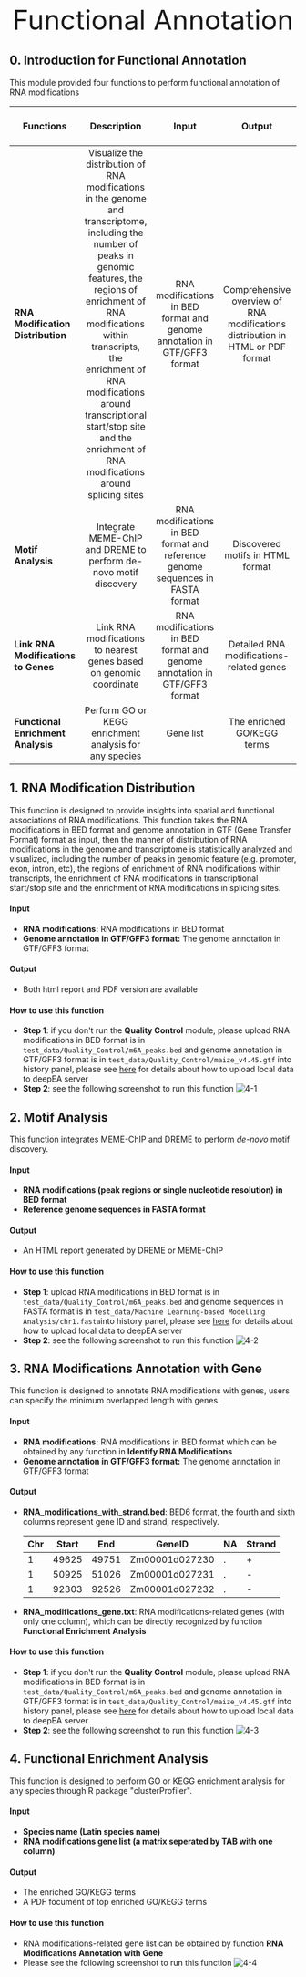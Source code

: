 <div align='center' ><font size='70'>Functional Annotation</font></div>

## 0. Introduction for Functional Annotation

This module provided four functions to perform functional annotation of RNA modifications

| **Functions**                       |                       **Description**                        |                          **Input**                           |                          **Output**                          | Time  (test data) |                        **Reference**                         |
| ----------------------------------- | :----------------------------------------------------------: | :----------------------------------------------------------: | :----------------------------------------------------------: | ----------------- | :----------------------------------------------------------: |
| **RNA Modification Distribution**   | Visualize the distribution of RNA modifications in the genome and transcriptome, including the number of peaks in genomic features, the regions of enrichment of RNA modifications within transcripts, the enrichment of RNA modifications around transcriptional start/stop site and the enrichment of RNA modifications around splicing sites | RNA modifications in BED format and genome annotation in GTF/GFF3 format | Comprehensive overview of RNA modifications distribution in HTML or PDF format | ～1 min           |                       In-house scripts                       |
| **Motif Analysis**                  | Integrate MEME-ChIP and DREME to perform de-novo motif discovery | RNA modifications in BED format and reference genome sequences in FASTA format |               Discovered motifs in HTML format               | ~4s               | <a href="https://academic.oup.com/bioinformatics/article/27/12/1653/257754" target="_blank">Timothy <I>et al</I>., 2011, Bioinformatics</a>,<a href="https://academic.oup.com/bioinformatics/article/27/12/1696/255896" target="_blank">Philip <I>et al</I>., 2011, Bioinformatics</a>,<a href="https://doi.org/10.1016/j.molcel.2010.05.004" target="_blank">Heinz <I>et al</I>., 2010, Molecular Cell</a> |
| **Link RNA Modifications to Genes** | Link RNA modifications to nearest genes based on genomic coordinate | RNA modifications in BED format and genome annotation in GTF/GFF3 format |           Detailed RNA modifications-related genes           | ~5s               |                       In-house scripts                       |
| **Functional Enrichment Analysis**  |    Perform GO or KEGG enrichment analysis for any species    |                          Gene list                           |                  The enriched GO/KEGG terms                  | ~6 mins           | <a href="https://doi.org/10.1089/omi.2011.0118" target="_blank">Yu <I>et al</I>., 2012, OMICS</a> |

## 1. **RNA Modification Distribution**

This function is designed to provide insights into spatial and functional associations of RNA modifications. This function takes the RNA modifications in BED format and genome annotation in GTF (Gene Transfer Format) format as input, then the manner of distribution of RNA modifications in the genome and transcriptome is statistically analyzed and visualized, including the number of peaks in genomic feature (e.g. promoter, exon, intron, etc), the regions of enrichment of RNA modifications within transcripts, the enrichment of RNA modifications in transcriptional start/stop site and the enrichment of RNA modifications in splicing sites.

#### Input

- **RNA modifications:** RNA modifications in BED format
- **Genome annotation in GTF/GFF3 format:** The genome annotation in GTF/GFF3 format

#### Output

- Both html report and PDF version are available

#### How to use this function

- **Step 1**: if you don't run the **Quality Control** module, please upload RNA modifications in BED format is in `test_data/Quality_Control/m6A_peaks.bed` and genome annotation in GTF/GFF3 format is in `test_data/Quality_Control/maize_v4.45.gtf` into history panel, please see <a href="https://deepea.nwafu.edu.cn/static/tutorial/2-Quality%20Control.html" target="_blank">here</a> for details about how to upload local data to deepEA server
- **Step 2**: see the following screenshot to run this function
	![4-1](../assets/img/4-1.png)

## 2. Motif Analysis

This function integrates MEME-ChIP and DREME to perform *de-novo* motif discovery.

#### Input

- **RNA modifications (peak regions or single nucleotide resolution) in BED format**
- **Reference genome sequences in FASTA format**

#### Output

- An HTML report generated by DREME or MEME-ChIP

#### How to use this function

- **Step 1**: upload RNA modifications in BED format is in `test_data/Quality_Control/m6A_peaks.bed` and genome sequences in FASTA format is in `test_data/Machine Learning-based Modelling Analysis/chr1.fasta`into history panel, please see <a href="https://deepea.nwafu.edu.cn/static/tutorial/2-Quality%20Control.html" target="_blank">here</a> for details about how to upload local data to deepEA server
- **Step 2**: see the following screenshot to run this function
  ![4-2](../assets/img/4-2.png)


## 3. **RNA Modifications Annotation with Gene**
This function is designed to annotate RNA modifications with genes, users can specify the minimum overlapped length with genes.

#### Input
- **RNA modifications:** RNA modifications in BED format which can be obtained by any function in **Identify RNA Modifications**
- **Genome annotation in GTF/GFF3 format:** The genome annotation in GTF/GFF3 format

#### Output

- **RNA_modifications_with_strand.bed**: BED6 format, the fourth and sixth columns represent gene ID and strand, respectively.

  | Chr  | Start | End   | GeneID         | NA   | Strand |
  | ---- | ----- | ----- | -------------- | ---- | ------ |
  | 1    | 49625 | 49751 | Zm00001d027230 | .    | +      |
  | 1    | 50925 | 51026 | Zm00001d027231 | .    | -      |
  | 1    | 92303 | 92526 | Zm00001d027232 | .    | -      |

- **RNA_modifications_gene.txt**: RNA modifications-related genes (with only one column), which can be directly recognized by function **Functional Enrichment Analysis**

#### How to use this function

- **Step 1**: if you don't run the **Quality Control** module, please upload RNA modifications in BED format is in `test_data/Quality_Control/m6A_peaks.bed` and genome annotation in GTF/GFF3 format is in `test_data/Quality_Control/maize_v4.45.gtf` into history panel, please see <a href="https://deepea.nwafu.edu.cn/static/tutorial/2-Quality%20Control.html" target="_blank">here</a> for details about how to upload local data to deepEA server
- **Step 2**: see the following screenshot to run this function
  ![4-3](../assets/img/4-3.png)

## 4. Functional Enrichment Analysis

This function is designed to perform GO or KEGG enrichment analysis for any species through R package "clusterProfiler".

#### Input

- **Species name (Latin species name)**
- **RNA modifications gene list (a matrix seperated by TAB with one column)**

#### Output

- The enriched GO/KEGG terms
- A PDF focument of top enriched GO/KEGG terms

#### How to use this function

- RNA modifications-related gene list can be obtained by function **RNA Modifications Annotation with Gene**
- Please see the following screenshot to run this function
	![4-4](../assets/img/4_4.png)

